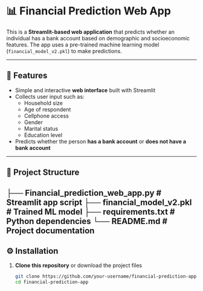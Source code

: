 # 📊 Financial Prediction Web App

This is a **Streamlit-based web application** that predicts whether an individual has a bank account based on demographic and socioeconomic features. The app uses a pre-trained machine learning model (`financial_model_v2.pkl`) to make predictions.  

---

## 🚀 Features
- Simple and interactive **web interface** built with Streamlit  
- Collects user input such as:  
  - Household size  
  - Age of respondent  
  - Cellphone access  
  - Gender  
  - Marital status  
  - Education level  
- Predicts whether the person **has a bank account** or **does not have a bank account**  

---

## 📂 Project Structure
├── Financial_prediction_web_app.py # Streamlit app script
├── financial_model_v2.pkl # Trained ML model
├── requirements.txt # Python dependencies
└── README.md # Project documentation
---

## ⚙️ Installation

1. **Clone this repository** or download the project files  

   ```bash
   git clone https://github.com/your-username/financial-prediction-app.git
   cd financial-prediction-app
   